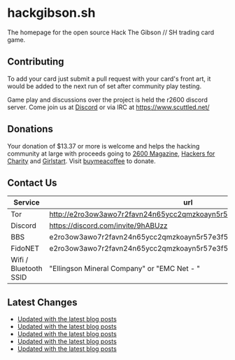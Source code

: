 # hackgibson.sh
The homepage for the open source Hack The Gibson // SH trading card game.


## Contributing

To add your card just submit a pull request with your card's front art, it would be added to the next run of set after community play testing.

Game play and discussions over the project is held the r2600 discord server. Come join us at [Discord](https://discord.com/invite/9hABUzz) or via IRC at https://www.scuttled.net/


## Donations

Your donation of $13.37 or more is welcome and helps the hacking community at large with proceeds going to [2600 Magazine](https://2600.com/), [Hackers for Charity](https://hackersforcharity.org) and [Girlstart](https://girlstart.org).  Visit [buymeacoffee](https://www.buymeacoffee.com/hackgibson.sh) to donate.


## Contact Us

Service | url
-|-
Tor | http://e2ro3ow3awo7r2favn24n65ycc2qmzkoayn5r57e3f56nvjwdcgg32ad.onion
Discord | https://discord.com/invite/9hABUzz
BBS | e2ro3ow3awo7r2favn24n65ycc2qmzkoayn5r57e3f56nvjwdcgg32ad.onion:23
FidoNET | e2ro3ow3awo7r2favn24n65ycc2qmzkoayn5r57e3f56nvjwdcgg32ad.onion:24554
Wifi / Bluetooth SSID | "Ellingson Mineral Company" or "EMC Net - <fidonet address>"

## Latest Changes
<!-- BLOG-POST-LIST:START -->
- [Updated with the latest blog posts](https://github.com/DFW2600/hackgibson.sh/commit/91a5c43347668e7f1494ed507c002df377ac5652)
- [Updated with the latest blog posts](https://github.com/DFW2600/hackgibson.sh/commit/b6aaaf4435d3ff8e83c36434a47bcf1e96c46eff)
- [Updated with the latest blog posts](https://github.com/DFW2600/hackgibson.sh/commit/b110c3b0915ddcbb3de5dd2b8d1bfe13b489c49c)
- [Updated with the latest blog posts](https://github.com/DFW2600/hackgibson.sh/commit/4035e95378d9c9da74a1511e682e4a79bab7125a)
- [Updated with the latest blog posts](https://github.com/DFW2600/hackgibson.sh/commit/ef1faae2320ec1af9572b28ea46d8555efa1a014)
<!-- BLOG-POST-LIST:END -->
